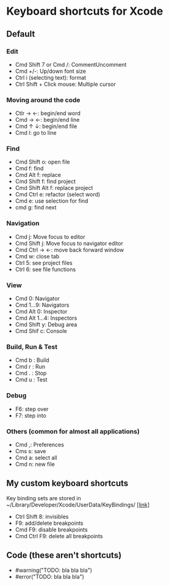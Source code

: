 # Keyboard shortcuts for Xcode

## Default

### Edit
- Cmd Shift 7 or Cmd /: CommentUncomment
- Cmd +/-: Up/down font size
- Ctrl i (selecting text): format
- Ctrl Shift + Click mouse: Multiple cursor

### Moving around the code
- Ctlr → ←: begin/end word
- Cmd → ←: begin/end line
- Cmd ↑ ↓: begin/end file
- Cmd l: go to line

### Find
- Cmd Shift o: open file
- Cmd f: find
- Cmd Alt f: replace
- Cmd Shift f: find project
- Cmd Shift Alt f: replace project
- Cmd Ctrl e: refactor (select word)
- Cmd e: use selection for find
- cmd g: find next

### Navigation
- Cmd j: Move focus to editor
- Cmd Shift j: Move focus to navigator editor
- Cmd Ctrl → ←: move back forward window
- Cmd w: close tab
- Ctrl 5: see project files
- Ctrl 6: see file functions

### View
- Cmd 0: Navigator
- Cmd 1...9: Navigators
- Cmd Alt 0: Inspector
- Cmd Alt 1...4: Inspectors
- Cmd Shift y: Debug area
- Cmd Shif c: Console

### Build, Run & Test
- Cmd b : Build
- Cmd r : Run
- Cmd . : Stop
- Cmd u : Test

### Debug
- F6: step over
- F7: step into

### Others (common for almost all applications)
- Cmd ,: Preferences
- Cms s: save
- Cmd a: select all
- Cmd n: new file


## My custom keyboard shortcuts
Key binding sets are stored in ~/Library/Developer/Xcode/UserData/KeyBindings/ [[link]](https://www.andr.mu/logs/xcode-custom-key-bindings/)

- Ctrl Shift 8: invisibles
- F9: add/delete breakpoints
- Cmd F9: disable breakpoints
- Cmd Ctrl F9: delete all breakpoints


## Code (these aren't shortcuts)
- \#warning("TODO: bla bla bla")
- \#error("TODO: bla bla bla")
